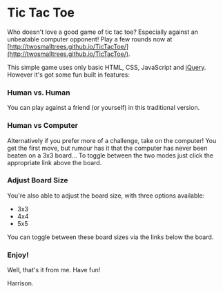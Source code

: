 # Tic Tac Toe

Who doesn't love a good game of tic tac toe? Especially against an unbeatable computer opponent! Play a few rounds now at [http://twosmalltrees.github.io/TicTacToe/](http://twosmalltrees.github.io/TicTacToe/).

This simple game uses only basic HTML, CSS, JavaScript and [jQuery](https://jquery.com/). However it's got some fun built in features:

### Human vs. Human

You can play against a friend (or yourself) in this traditional version.

### Human vs Computer

Alternatively if you prefer more of a challenge, take on the computer! You get the first move, but rumour has it that the computer has never been beaten on a 3x3 board... To toggle between the two modes just click the appropriate link above the board.

### Adjust Board Size

You're also able to adjust the board size, with three options available:
* 3x3
* 4x4
* 5x5

You can toggle between these board sizes via the links below the board.

### Enjoy!

Well, that's it from me. Have fun!

Harrison.
